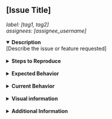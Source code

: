 ## [Issue Title]

_label: [tag1, tag2] 
<br>
assignees: [assignee_username]_

<details open> 
  <summary>
    <b>Description</b>
  </summary>
   [Describe the issue or feature requested]
</details>

<br>

<details> 
  <summary>
    <b>Steps to Reproduce</b>
  </summary>

  [If applicable, provide detailed steps to reproduce the issue.]

</details>

<br>

<details> 
  <summary>
    <b>Expected Behavior</b>
  </summary>
  [Describe what you expect to happen.]
</details>

<br>

<details> 
  <summary>
    <b>Current Behavior</b>
  </summary>
  [Describe what is currently happening.]
</details>

<br>

<details> 
  <summary>
    <b>Visual information</b>
  </summary>
  [If possible, add screenshots to illustrate the issue.]
</details>

<br>

<details> 
  <summary>
    <b>Additional Information</b>
  </summary>
  [Provide any additional information, such as relevant versions, context, etc.]

</details>
